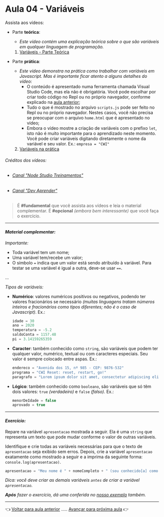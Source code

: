 # Aula 04 - Variáveis

Assista aos vídeos: 
* Parte **teórica**:
  * _Este vídeo contém uma explicação teórica sobre o que são variáveis em qualquer linguagem de programação._

  1. [Variáveis - Parte Teórica](https://www.youtube.com/watch?v=-ny7Kqm0V68)

* Parte **prática**:
  * _Este vídeo demonstra na prática como trabalhar com variáveis em Javascript. Mas é importante ficar atento a alguns detalhes do vídeo:_
    * O conteúdo é apresentado numa ferramenta chamada Visual Studio Code, mas ela não é obrigatória. Você pode escolhar por criar todo código no Repl ou no próprio navegador, conforme explicado na [aula anterior](../aula03/aula.md);
    * Tudo o que é mostrado no arquivo `scripts.js` pode ser feito no Repl ou no próprio navegador. Nestes casos, você não precisa se preocupar com o arquivo `home.html` que é apresentado no vídeo;
    * Embora o vídeo mostre a criação de variáveis com o prefixo `let`, isto não é muito importante para o aprendizado neste momento. Você pode criar variáveis digitando diretamente o nome da variável e seu valor. Ex.: `empresa = "CWI"`
    
  2. [Variáveis na prática](https://www.youtube.com/watch?v=Qxz5TKqYkCg)

###### _Créditos dos vídeos:_
 - ###### [Canal "Node Studio Treinamentos"](https://www.youtube.com/channel/UCZZ0NTtOgsLIT4Skr6GUpAw)
 - ###### [Canal "Dev Aprender"](https://www.youtube.com/channel/UCm63tB8wsKOVvxoU4iMpS2A)

> É **#fundamental** que você assista aos vídeos e leia o material complementar. É **#opcional** _(embora bem interessante)_ que você faça o exercício.

---

#### _Material complementar:_

_Importante:_

* Toda variável tem um nome;
* Uma variável tem/recebe um valor;
* O símbolo `=` indica que um valor está sendo atribuído à variável. Para testar se uma variável é igual a outra, deve-se usar `==`.

...

_Tipos de variáveis:_

* **Numérico**: valores numéricos positivos ou negativos, podendo ter valores fracionários se necessário _(muitas linguagens tratam números inteiros e fracionários como tipos diferentes; não é o caso de Javascript)_. Ex.:
  ```javascript
  idade = 30
  ano = 2020
  temperatura = -5.2
  saldoConta = 1157.48
  pi = 3.14159265359
  ```

* **Caracter**: também conhecido como `string`, são variáveis que podem ter qualquer valor, numérico, textual ou com caracteres especiais. Seu valor é sempre colocado entre aspas. Ex.:
  ```javascript
  endereco = "Avenida dos 15, nº 985 - CEP: 9876-532"
  programa = "CWI Reset: reset, restart, go!"
  paragrafo = "Lorem ipsum dolor sit amet, consectetur adipiscing elit, sed do eiusmod tempor incididunt ut labore et dolore magna aliqua. Ut enim ad minim veniam, quis nostrud exercitation ullamco laboris nisi ut aliquip ex ea commodo consequat. Duis aute irure dolor in reprehenderit in voluptate velit esse cillum dolore eu fugiat nulla pariatur. Excepteur sint occaecat cupidatat non proident, sunt in culpa qui officia deserunt mollit anim id est laborum."
  ```

* **Lógico**: também conhecido como `booleano`, são variáveis que só têm dois valores: `true` _(verdadeiro)_ e `false` _(falso)_. Ex.:
  ```javascript
  menorDeIdade = false
  aprovado = true
  ```

---

#### _Exercício:_

Repare na variável `apresentacao` mostrada a seguir. Ela é uma `string` que representa um texto que pode mudar conforme o valor de outras variáveis.

Identifique e crie todas as variáveis necessárias para que o texto de `apresentacao` seja exibido sem erros. Depois, crie a variável `apresentacao` exatamente como mostrado a seguir e a imprima da seguinte forma: `console.log(apresentacao)`.

```javascript
apresentacao = "Meu nome é " + nomeCompleto + " (sou conhecido[a] como " + apelido + ") e tenho " + idade + " anos. Nasci no dia " + dataNascimento + ", na cidade de " + localNascimento + ". Tenho " + altura + "m de altura e atualmente estou " + (trabalhando ? "empregado" : "desempregado") + "."
```

_Dica: você deve criar as demais variáveis `antes` de criar a variável `apresentacao`._

_**Após** fazer o exercício, dá uma conferida no [nosso exemplo](resolucao.md) também._ 

---

👈 [Voltar para aula anterior](../aula03/aula.md) ..... [Avançar para próxima aula](../aula05/aula.md) 👉